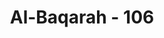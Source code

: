 ---
title: "Al-Baqarah - 106"
no: 106
arabic_no: ١٠٦
ayah: ۞ مَا نَنْسَخْ مِنْ اٰيَةٍ اَوْ نُنْسِهَا نَأْتِ بِخَيْرٍ مِّنْهَآ اَوْ مِثْلِهَا ۗ اَلَمْ تَعْلَمْ اَنَّ اللّٰهَ عَلٰى كُلِّ شَيْءٍ قَدِيْرٌ
translation: "Ayat yang Kami batalkan atau Kami hilangkan dari ingatan, pasti Kami ganti dengan yang lebih baik atau yang sebanding dengannya. Tidakkah kamu tahu bahwa Allah Mahakuasa atas segala sesuatu?"
tafsir: "Dijelaskan bahwa ayat mana pun yang dinasakh ) hukumnya, atau diganti dengan ayat yang lain, atau ayat yang ditinggalkan, akan diganti-Nya dengan ayat yang lebih baik dan lebih sesuai dengan kemaslahatan hamba-hamba-Nya, atau diganti-Nya dengan ayat yang sama nilainya dengan hukum yang lalu.\n\nAdapun hikmah diadakannya pergantian atau perubahan ayat ialah karena nilai kemanfaatannya berbeda-beda menurut waktu dan tempat, kemudian dihapuskan, atau diganti dengan hukum yang lebih baik, atau dengan ayat yang sama nilainya, adalah karena ayat yang diubah atau diganti itu tidak sesuai lagi dengan kepentingan masyarakat, sehingga apabila diadakan perubahan atau pergantian termasuk suatu tindakan yang bijaksana.\n\nBagi yang berpendapat bahwa ayat ini ialah tanda kenabian (mukjizat) yang dijadikan penguat kenabian, maka ayat ini diartikan bahwa Allah tidak akan menghapuskan tanda kenabian yang digunakan untuk penguat kenabiannya, atau tidak akan mengubah tanda kenabian yang terdahulu dengan tanda kenabian yang datang kemudian, atau meninggalkan tanda-tanda kenabian itu, karena telah berselang beberapa abad lamanya. Terkecuali Allah yang mempunyai kekuasaan tidak terbatas memberikan tanda kenabian yang lebih baik, ditinjau dari segi kemantapannya maupun dari tetapnya kenabian itu. Karena kekuasaan-Nya yang tidak terbatas, maka hak untuk memberikan tanda kenabian kepada para nabi-Nya tidak dapat dihalang-halangi.\n\nPenggantian ayat adakalanya terjadi dengan ayat yang lebih ringan hukumnya, seperti dihapusnya idah wanita yang ditinggal mati suaminya dari setahun menjadi 4 bulan 10 hari, atau dengan ayat yang sama hukumnya seperti perintah untuk menghadapkan muka ke Baitulmakdis pada waktu melaksanakan salat diubah menjadi menghadapkan muka ke Ka'bah. Atau dengan hukum yang lebih berat, seperti perang yang tadinya tidak diwajibkan pada orang Islam, menjadi diwajibkan.\n\nAyat ini tidak hanya ditujukan kepada Nabi Muhammad saw tetapi juga ditujukan kepada kaum Muslimin, yang merasa sakit hatinya mendengar cemoohan orang-orang Yahudi kepada Nabi Muhammad saw. Orang-orang yang tipis imannya tentu mudah dipengaruhi, sehingga hatinya mudah menjadi ragu-ragu. Itulah sebabnya, Allah menegaskan bahwa Dia Mahakuasa atas segala sesuatu, dan apabila berkehendak untuk menasakh hukum tidak dapat dicegah, karena masalah hukum itu termasuk dalam kekuasaan-Nya."
---